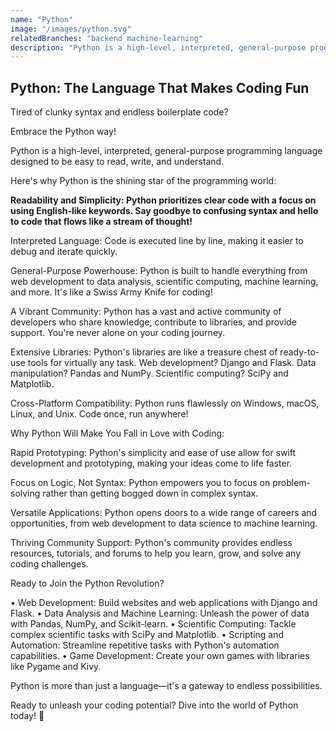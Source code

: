 ```yaml
---
name: "Python"
image: "/images/python.svg"
relatedBranches: "backend machine-learning"
description: "Python is a high-level, interpreted, general-purpose programming language known for its readability, simplicity, and versatility. It was created by Guido van Rossum in the late 1980s and first released in 1991."
---
```

## Python: The Language That Makes Coding Fun

Tired of clunky syntax and endless boilerplate code? 

Embrace the Python way!

Python is a high-level, interpreted, general-purpose programming language designed to be easy to read, write, and understand.

Here's why Python is the shining star of the programming world:

**Readability and Simplicity: Python prioritizes clear code with a focus on using English-like keywords. Say goodbye to confusing syntax and hello to code that flows like a stream of thought!**

Interpreted Language: Code is executed line by line, making it easier to debug and iterate quickly. 

General-Purpose Powerhouse: Python is built to handle everything from web development to data analysis, scientific computing, machine learning, and more. It's like a Swiss Army Knife for coding!

A Vibrant Community: Python has a vast and active community of developers who share knowledge, contribute to libraries, and provide support. You're never alone on your coding journey.

Extensive Libraries: Python's libraries are like a treasure chest of ready-to-use tools for virtually any task. Web development? Django and Flask. Data manipulation? Pandas and NumPy. Scientific computing? SciPy and Matplotlib. 

Cross-Platform Compatibility: Python runs flawlessly on Windows, macOS, Linux, and Unix. Code once, run anywhere! 

Why Python Will Make You Fall in Love with Coding:

Rapid Prototyping: Python's simplicity and ease of use allow for swift development and prototyping, making your ideas come to life faster. 

Focus on Logic, Not Syntax: Python empowers you to focus on problem-solving rather than getting bogged down in complex syntax. 

Versatile Applications: Python opens doors to a wide range of careers and opportunities, from web development to data science to machine learning.

Thriving Community Support: Python's community provides endless resources, tutorials, and forums to help you learn, grow, and solve any coding challenges.

Ready to Join the Python Revolution?

• Web Development: Build websites and web applications with Django and Flask.
• Data Analysis and Machine Learning: Unleash the power of data with Pandas, NumPy, and Scikit-learn.
• Scientific Computing: Tackle complex scientific tasks with SciPy and Matplotlib.
• Scripting and Automation: Streamline repetitive tasks with Python's automation capabilities.
• Game Development: Create your own games with libraries like Pygame and Kivy.

Python is more than just a language—it's a gateway to endless possibilities. 

Ready to unleash your coding potential? Dive into the world of Python today! 🐍